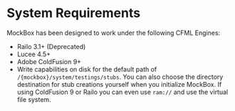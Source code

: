 # System Requirements

MockBox has been designed to work under the following CFML Engines:

* Railo 3.1+ (Deprecated)
* Lucee 4.5+
* Adobe ColdFusion 9+
* Write capabilities on disk for the default path of `/{mockbox}/system/testings/stubs`. You can also choose the directory destination for stub creations yourself when you initialize MockBox. If using ColdFusion 9 or Railo you can even use `ram://` and use the virtual file system.

